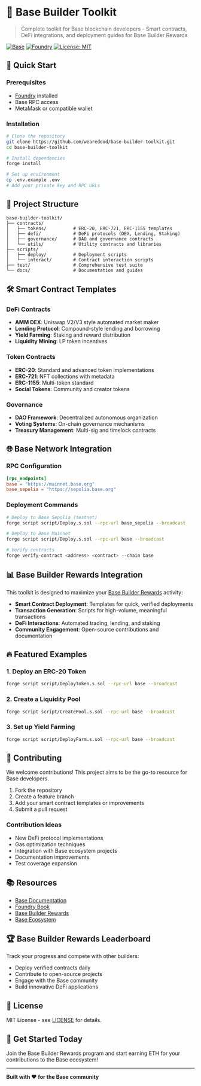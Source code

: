 # 🚀 Base Builder Toolkit

> Complete toolkit for Base blockchain developers - Smart contracts, DeFi integrations, and deployment guides for Base Builder Rewards

[![Base](https://img.shields.io/badge/Built%20on-Base-blue)](https://base.org)
[![Foundry](https://img.shields.io/badge/Built%20with-Foundry-000000)](https://getfoundry.sh/)
[![License: MIT](https://img.shields.io/badge/License-MIT-yellow.svg)](https://opensource.org/licenses/MIT)

## 🎯 Quick Start

### Prerequisites
- [Foundry](https://getfoundry.sh/) installed
- Base RPC access
- MetaMask or compatible wallet

### Installation

```bash
# Clone the repository
git clone https://github.com/wearedood/base-builder-toolkit.git
cd base-builder-toolkit

# Install dependencies
forge install

# Set up environment
cp .env.example .env
# Add your private key and RPC URLs
```

## 📁 Project Structure

```
base-builder-toolkit/
├── contracts/
│   ├── tokens/          # ERC-20, ERC-721, ERC-1155 templates
│   ├── defi/            # DeFi protocols (DEX, Lending, Staking)
│   ├── governance/      # DAO and governance contracts
│   └── utils/           # Utility contracts and libraries
├── scripts/
│   ├── deploy/          # Deployment scripts
│   └── interact/        # Contract interaction scripts
├── test/                # Comprehensive test suite
└── docs/                # Documentation and guides
```

## 🛠 Smart Contract Templates

### DeFi Contracts
- **AMM DEX**: Uniswap V2/V3 style automated market maker
- **Lending Protocol**: Compound-style lending and borrowing
- **Yield Farming**: Staking and reward distribution
- **Liquidity Mining**: LP token incentives

### Token Contracts
- **ERC-20**: Standard and advanced token implementations
- **ERC-721**: NFT collections with metadata
- **ERC-1155**: Multi-token standard
- **Social Tokens**: Community and creator tokens

### Governance
- **DAO Framework**: Decentralized autonomous organization
- **Voting Systems**: On-chain governance mechanisms
- **Treasury Management**: Multi-sig and timelock contracts

## 🌐 Base Network Integration

### RPC Configuration
```toml
[rpc_endpoints]
base = "https://mainnet.base.org"
base_sepolia = "https://sepolia.base.org"
```

### Deployment Commands
```bash
# Deploy to Base Sepolia (testnet)
forge script script/Deploy.s.sol --rpc-url base_sepolia --broadcast

# Deploy to Base Mainnet
forge script script/Deploy.s.sol --rpc-url base --broadcast

# Verify contracts
forge verify-contract <address> <contract> --chain base
```

## 📊 Base Builder Rewards Integration

This toolkit is designed to maximize your [Base Builder Rewards](https://base.org/builder-rewards) activity:

- **Smart Contract Deployment**: Templates for quick, verified deployments
- **Transaction Generation**: Scripts for high-volume, meaningful transactions
- **DeFi Interactions**: Automated trading, lending, and staking
- **Community Engagement**: Open-source contributions and documentation

## 🔥 Featured Examples

### 1. Deploy an ERC-20 Token
```bash
forge script script/DeployToken.s.sol --rpc-url base --broadcast
```

### 2. Create a Liquidity Pool
```bash
forge script script/CreatePool.s.sol --rpc-url base --broadcast
```

### 3. Set up Yield Farming
```bash
forge script script/DeployFarm.s.sol --rpc-url base --broadcast
```

## 🤝 Contributing

We welcome contributions! This project aims to be the go-to resource for Base developers.

1. Fork the repository
2. Create a feature branch
3. Add your smart contract templates or improvements
4. Submit a pull request

### Contribution Ideas
- New DeFi protocol implementations
- Gas optimization techniques
- Integration with Base ecosystem projects
- Documentation improvements
- Test coverage expansion

## 📚 Resources

- [Base Documentation](https://docs.base.org/)
- [Foundry Book](https://book.getfoundry.sh/)
- [Base Builder Rewards](https://base.org/builder-rewards)
- [Base Ecosystem](https://base.org/ecosystem)

## 🏆 Base Builder Rewards Leaderboard

Track your progress and compete with other builders:
- Deploy verified contracts daily
- Contribute to open-source projects
- Engage with the Base community
- Build innovative DeFi applications

## 📄 License

MIT License - see [LICENSE](LICENSE) for details.

## 🚀 Get Started Today

Join the Base Builder Rewards program and start earning ETH for your contributions to the Base ecosystem!

---

**Built with ❤️ for the Base community**
